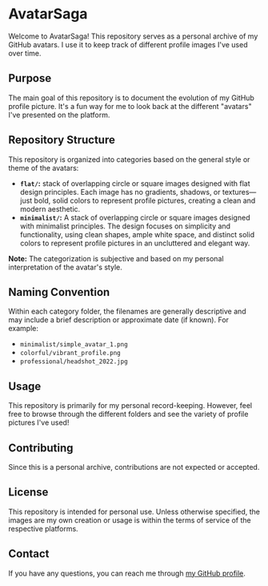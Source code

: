 # AvatarSaga

Welcome to AvatarSaga! This repository serves as a personal archive of my GitHub avatars. I use it to keep track of different profile images I've used over time.

## Purpose

The main goal of this repository is to document the evolution of my GitHub profile picture. It's a fun way for me to look back at the different "avatars" I've presented on the platform.

## Repository Structure

This repository is organized into categories based on the general style or theme of the avatars:

- **`flat/`:** stack of overlapping circle or square images designed with flat design principles. Each image has no gradients, shadows, or textures—just bold, solid colors to represent profile pictures, creating a clean and modern aesthetic.
- **`minimalist/`:** A stack of overlapping circle or square images designed with minimalist principles. The design focuses on simplicity and functionality, using clean shapes, ample white space, and distinct solid colors to represent profile pictures in an uncluttered and elegant way.

**Note:** The categorization is subjective and based on my personal interpretation of the avatar's style.

## Naming Convention

Within each category folder, the filenames are generally descriptive and may include a brief description or approximate date (if known). For example:

- `minimalist/simple_avatar_1.png`
- `colorful/vibrant_profile.png`
- `professional/headshot_2022.jpg`

## Usage

This repository is primarily for my personal record-keeping. However, feel free to browse through the different folders and see the variety of profile pictures I've used!

## Contributing

Since this is a personal archive, contributions are not expected or accepted.

## License

This repository is intended for personal use. Unless otherwise specified, the images are my own creation or usage is within the terms of service of the respective platforms.

## Contact

If you have any questions, you can reach me through [my GitHub profile](https://github.com/SkyReNewed).
